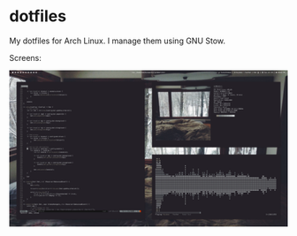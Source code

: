 # dotfiles

My dotfiles for Arch Linux. I manage them using GNU Stow.

Screens:

![scrot](./nu.png)
